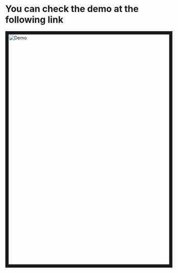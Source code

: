 # You can check the demo at the following link
<a href="http://www.youtube.com/watch?feature=player_embedded&v=FJalwaiMRhk" target="_blank"><img src="http://img.youtube.com/vi/FJalwaiMRhk/0.jpg" alt="Demo" width="1280" height="720" border="10" /></a>
